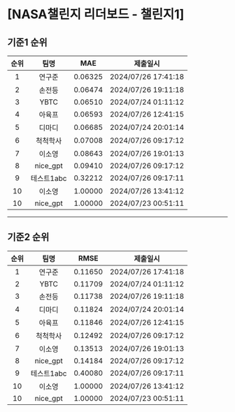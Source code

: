 # [NASA챌린지 리더보드 - 챌린지1]
## 기준1 순위
| 순위 | 팀명 | MAE | 제출일시 |
|:----:|:----:|:-----:|:----:|
| 1 | 연구준 | 0.06325 | 2024/07/26 17:41:18 |
| 2 | 손전등 | 0.06474 | 2024/07/26 19:11:18 |
| 3 | YBTC | 0.06510 | 2024/07/24 01:11:12 |
| 4 | 아육프 | 0.06593 | 2024/07/26 12:41:15 |
| 5 | 디마디 | 0.06685 | 2024/07/24 20:01:14 |
| 6 | 척척학사 | 0.07008 | 2024/07/26 09:17:12 |
| 7 | 이소영 | 0.08643 | 2024/07/26 19:01:13 |
| 8 | nice_gpt | 0.09410 | 2024/07/26 09:17:12 |
| 9 | 테스트1abc | 0.32212 | 2024/07/26 09:17:11 |
| 10 | 이소영 | 1.00000 | 2024/07/26 13:41:12 |
| 10 | nice_gpt | 1.00000 | 2024/07/23 00:51:11 |
___
## 기준2 순위
| 순위 | 팀명 | RMSE | 제출일시 |
|:----:|:----:|:-----:|:----:|
| 1 | 연구준 | 0.11650 | 2024/07/26 17:41:18 |
| 2 | YBTC | 0.11709 | 2024/07/24 01:11:12 |
| 3 | 손전등 | 0.11738 | 2024/07/26 19:11:18 |
| 4 | 디마디 | 0.11824 | 2024/07/24 20:01:14 |
| 5 | 아육프 | 0.11846 | 2024/07/26 12:41:15 |
| 6 | 척척학사 | 0.12492 | 2024/07/26 09:17:12 |
| 7 | 이소영 | 0.13513 | 2024/07/26 19:01:13 |
| 8 | nice_gpt | 0.14184 | 2024/07/26 09:17:12 |
| 9 | 테스트1abc | 0.40080 | 2024/07/26 09:17:11 |
| 10 | 이소영 | 1.00000 | 2024/07/26 13:41:12 |
| 10 | nice_gpt | 1.00000 | 2024/07/23 00:51:11 |

